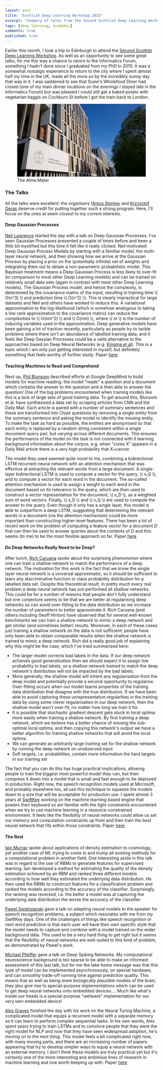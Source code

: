 ```yaml
---
layout: post
title: "Scottish Deep Learning Workshop 2015"
excerpt: "Summary of talks from the Second Scottish Deep Learning Workshop."
tags: [deep learning, academic]
comments: true
published: true
---
```


Earlier this month, I took a trip to Edinburgh to attend the <a
href="http://workshops.inf.ed.ac.uk/deep/deep2015/">Second Scottish
Deep Learning Workshop</a>. As well as an opportunity to see some
great talks, for me this was a chance to return to the Informatics
Forum, something I hadn't done since I graduated from my PhD
in 2010. It was a somewhat nostalgic experience to return to the city
where I spent almost half my time in the UK, made all the more so by
the incredibly sunny day that was in it. I was saddened to see that
Susie's Wholefood Diner had closed (one of my main dinner locations on
the evenings I stayed late in the Informatics Forum) but was pleased I
could still get a baked potato with vegetarian haggis on Cockburn St
before I got the train back to London.

<figure>
<a href="/images/thealmamater.jpg"><img src="/images/thealmamater.jpg"></a>
    <figcaption>The Alma Mater</figcaption>
</figure>

### The Talks

All the talks were excellent: the organisers (<a
href="http://homepages.inf.ed.ac.uk/amos/">Amos Storkey</a> and <a
href="http://homepages.inf.ed.ac.uk/s1060594/">Krzysztof Geras</a>
deserve credit for putting together such a strong program. Here, I'll
focus on the ones at seem closest to my current interests.

#### Deep Gaussian Processes

<a href="http://inverseprobability.com/">Neil Lawrence</a> started the
day with a talk on Deep Gaussian Processes. I've seen Gaussian
Processes presented a couple of times before and been a little bit
mystified but this time it felt like it really clicked. Neil motivated
Deep Gaussian Process Models by starting with a familiar model, the
multi-layer neural network, and then showing how we arrive at the
Gaussian Process by placing a prior on the (potentially infinite) set
of weights and integrating them out to obtain a non-parametric
probabilistic model. This Bayesian treatment means a Deep Gaussian
Process is less likely to over-fit (in comparison to most other Deep
Learning models) and can be trained on relatively small data sets
(again in contrast with most other Deep Learning models). The Gaussian
Process model, and hence the complexity, is determined by the
covariance matrix of the input, resulting in training time \\( O(n^3)
\\) and prediction time \\( O(n^2) \\). This is clearly impractical
for large datasets and Neil and others have worked to reduce this. A
variational approximation to the log-likelihood (which is somehow
analogous to taking a low rank approximation to the covariance matrix)
can reduce the complexities to \\( O(nm^2) \\) and \\( O(nm) \\),
where \\( m \\) is the number of inducing variables used in the
approximation. Deep generative models have been gaining a lot of
traction recently, particularly as people try to tackle problems where
there isn't an abundance of labelled training data, and it feels like
Deep Gassian Processes could be a valid alternative to the approaches
based on Deep Neural Networks (e.g. <a
href="http://papers.nips.cc/paper/5352-semi-supervised-learning-with-deep-generative-models">Kingma
et al</a>). This is a topic which I am only just getting interested in
myself, but definitely something that feels worthy of further study.
Paper <a
href="http://jmlr.org/proceedings/papers/v31/damianou13a.html">here</a>

#### Teaching Machines to Read and Comprehend

Next up, <a href="https://www.cs.ox.ac.uk/people/phil.blunsom/">Phil
Blunsom</a> described efforts at Google DeepMind to build models for
machine reading: the model "reads" a question and a document which
contains the answer to the question and is then able to answer the
question! One of the big problems encountered when training models
like this is a lack of large sets of good training data. To get around
this, Blunsom et al. have synthesised a data set by scraping articles
from CNN and the Daily Mail. Each article is paired with a number of
summary sentences and these are transformed into *Cloze* questions by
removing a single entity from the summary sentence and asking the
model to identify the missing entity. To make the task as hard as
possible, the entities are anonymised so that each entity is replaced
by a random string consistent within a single document-query pair, but
varying across different documents.  This ensures the performance of
the model on the task is not connected with it learning background
information about the corpus, e.g. when "cures X" appears in a Daily
Mail article there is a very high probability that X=cancer.

The model they used seemed quite novel to me, combining a
bidirectional LSTM recurrent neural network with an attention
mechanism that was effective at extracting the relevant words from a
large document. A single-layer bidirectional LSTM is used to compute a
vector for the query, \\( v_Q \\), and to compute a vector for each
word in the document. The so-called attention mechanism is used to
assign a weight to each word in the document based on its relevance to
the query, which are then used to construct a vector representation
for the document, \\( v_D \\), as a weighted sum of word
vectors. Finally, \\( v_D \\) and \\( v_Q \\) are used to compute the
answer to the query. Even though it only has a single layer, this
model is able to outperform a deep LSTM, suggesting that determining
the relevant words in a document (via the attention mechanism) could
be more important than constructing higher-level features. There has
been a lot of recent work on the problem of computing a feature vector
for a document *D* that can then be used to answer queries about the
contents of *D* and this seems (to me) to be the most flexible
approach so far.  Paper <a href="here
http://arxiv.org/abs/1506.03340">here</a>

#### Do Deep Networks Really Need to be Deep?

After lunch, <a href="http://www.cs.cornell.edu/~caruana/">Rich
Caruana</a> spoke about the surprising phenomenon where one can train
a shallow network to match the performance of a deep network. The
motivation for this work is the fact that we know the single layer
neural network is a universal approximator, so it should be sufficient
to learn any discriminative function or class probability distribution
for a labelled data set. Despite this theoretical result, in pretty
much every real problem a deep neural network has out-performed all
shallow networks. This could be for a number of reasons that people
don't fully understand but one conjecture seems to be that we are
better at regularising deep networks so can avoid over-fitting to the
data distribution as we increase the number of parameters to better
approximate it. Rich Caruana (and others including Geoff Hinton) have
observed that for several well-known benchmarks we can train a shallow
network to mimic a deep network and get similar (and sometimes better)
results. Moreover, in each of these cases just training a shallow
network on the data is not sufficient: people have only been able to
obtain comparable results when the shallow network is trained to mimic
a deep network. Rich did a really good job of explaining why this
might be the case, which I've tried summarised here:

*   The larger model corrects bad labels in the data. If our deep
    network achieves good generalisation then we should expect it to
    assign low probability to bad labels, so a shallow network trained
    to match the deep network's distribution will not be impacted by
    the bad labels.
*   More generally, the shallow model will inherit any regularisation
    from the deep model and potentially provide a second opportunity
    to regularise. Over-fitting occurs when our model learns
    properties of the training data distribution that disagree with
    the true distribution. If we have been able to avoid capturing
    these unrepresentative regularities in the training data by using
    some clever regularisation in our deep network, then the shallow
    model won't over-fit, no matter how long we train it for.
*   It is possible that stochastic gradient descent gets stuck in
    local optima more easily when training a shallow network. By first
    training a deep network, which we believe has a better chance of
    missing the sub-optimal local optima, and then copying this
    network's output we have a better algorithm for training shallow
    networks that will avoid the local optima .
*   We can generate an arbitrarily large training set for the shallow
    network by running the deep network on unobserved input
*   Soft targets, i.e. probabilities, contain more information the
    hard targets in our training set

The fact that you can do this has huge practical implications,
allowing people to train the biggest most powerful model they can, but
then compress it down into a model that is small and fast enough to be
deployed in production. Right now, the speech recognition models used
at Microsoft, and probably elsewhere too, all use this technique to
squeeze the models down to a size that will be acceptable for
production use. I spent almost 3 years at <a
href="http://swiftkey.com/">SwiftKey</a> working on the machine
learning based engine that powers their keyboard so am familiar with
the tight constraints encountered when we try to use machine learning
in a resource-constrained environment. It feels like the flexibility
of neural networks could allow us set our memory and computation
constraints up front and then train the best neural network that fits
within those constraints. Paper <a
href="http://papers.nips.cc/paper/5484-do-deep-nets-really-need-to-be-deep">here</a>

#### The Rest

<a href="http://homepages.inf.ed.ac.uk/imurray2/">Iain Murray</a>
spoke about applications of density estimation to cosmology, yet
another case of ML trying to come in and trump all existing methods
for a computational problem in another field. One interesting aside in
this talk was in regard to the use of RBMs to generate features for
supervised learning. Iain developed a method for estimating the
quality of the density estimation achieved by an RBM and ranked three
different models according to how well they estimated the underlying
data distribution. He then used the RBMs to construct features for a
classification problem and ranked the models according to the accuracy
of the classifier. Surprisingly, the ranking was reversed, i.e. the
better a model was at capturing the underlying data distribution the
worse the accuracy of the classifier.

<a href="http://homepages.inf.ed.ac.uk/s1136550/">Pawel
Swietojanski</a> gave a talk on adapting neural models to the speaker
for speech recognition problems, a subject which resonates with me
from my SwiftKey days. One of the challenges of things like speech
recognition or next word prediction is that each user will have their
own specific style that the model needs to capture and combine with a
model trained on the wider background data. This used to be a very
hard thing to get right but it seems that the flexibility of neural
networks are well-suited to this kind of problem, as demonstrated by
Pawel's work.

<a href="https://www.ini.uzh.ch/people/pfeiffer">Michael Pfeiffer</a>
gave a talk on Deep Spiking Networks. My computational neuroscience
background is too sparse to be able to make an informed assessment of
this last talk, but for me the take home message was that this type of
model can be implemented asynchronously, on special hardware, and can
smoothly trade-off running time against prediction quality. This means
that as well as being more biologically plausible models of the brain,
they also give rise to special-purpose implementations which can be
used to get deep neural networks onto embedded devices.... Much like
what's inside our heads is a special-purpose "wetware" implementation
for our very own embedded device!

<a href="http://www.cs.toronto.edu/~graves/">Alex Graves</a> finished
the day with his work on the Neural Turing Machine, a complicated
model that equips a recurrent model with a separate memory so it can
learn to perform complex sequential tasks. In his own words, Alex
spent years trying to train LSTMs and to convince people that they
were the right model for NLP and now that they have seen widespread
adoption, he's moving on to the next thing. This model feels a bit
complicated right now, with many moving parts, and there are an
increasing number of papers appearing that try to develop simpler ways
to equip a neural network with an external memory. I don't think these
models are truly practical yet but it's certainly one of the more
interesting and ambitious lines of research in machine learning and
one worth keeping up with. Paper <a
href="http://arxiv.org/abs/1410.5401">here</a>
